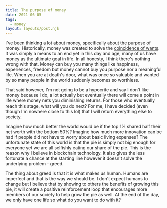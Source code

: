 ```yaml
---
title: The purpose of money
date: 2021-06-05
tags:
  - money
layout: layouts/post.njk
---
```


I've been thinking a lot about money, specifically about the purpose of money. Historically, money was created to solve the [coincidence of wants](https://en.wikipedia.org/wiki/Coincidence_of_wants). It was simply a means to an end yet in this day and age, many of us have money as the ultimate goal in life. In all honesty, I think there's nothing wrong with that. Money can buy you many things like happiness, experiences, freedom but money cannot buy you purpose nor a meaningful life. When you are at death's door, what was once so valuable and wanted by so many people in the world suddenly becomes so worthless.

That said however, I'm not going to be a hypocrite and say I don't like money because I do, a lot actually but eventually there will come a point in life where money nets you diminishing returns. For those who eventually reach this stage, what will you do next? For me, I have decided (even though I'm nowhere close to this lol) that I will return everything else to society.

Imagine how much better the world would be if the top 1% shared half their net worth with the bottom 50%? Imagine how much more innovation can be had if people did not have to worry about basic living expenses? The unfortunate state of this world is that the pie is simply not big enough for everyone yet we are all selfishly eating our share of the pie. This is the reason why I believe in blockchain technology. It also gives the less fortunate a chance at the starting line however it doesn't solve the underlying problem - greed.

The thing about greed is that it is what makes us human. Humans are imperfect and that is the way we should be. I don't expect humans to change but I believe that by showing to others the benefits of growing this pie, it will create a positive reinforcement loop that encourages more members of our society to help grow the pie as well. At the end of the day, we only have one life so what do you want to do with it?